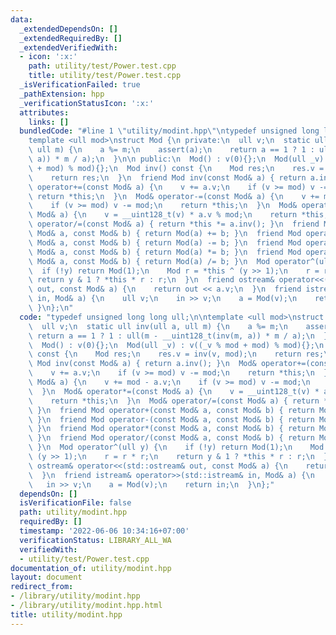 ```yaml
---
data:
  _extendedDependsOn: []
  _extendedRequiredBy: []
  _extendedVerifiedWith:
  - icon: ':x:'
    path: utility/test/Power.test.cpp
    title: utility/test/Power.test.cpp
  _isVerificationFailed: true
  _pathExtension: hpp
  _verificationStatusIcon: ':x:'
  attributes:
    links: []
  bundledCode: "#line 1 \"utility/modint.hpp\"\ntypedef unsigned long long ull;\n\n\
    template <ull mod>\nstruct Mod {\n private:\n  ull v;\n  static ull inv(ull a,\
    \ ull m) {\n    a %= m;\n    assert(a);\n    return a == 1 ? 1 : ull(m - __uint128_t(inv(m,\
    \ a)) * m / a);\n  }\n\n public:\n  Mod() : v(0){};\n  Mod(ull _v) : v((_v % mod\
    \ + mod) % mod){};\n  Mod inv() const {\n    Mod res;\n    res.v = inv(v, mod);\n\
    \    return res;\n  }\n  friend Mod inv(const Mod& a) { return a.inv(); }\n  Mod&\
    \ operator+=(const Mod& a) {\n    v += a.v;\n    if (v >= mod) v -= mod;\n   \
    \ return *this;\n  }\n  Mod& operator-=(const Mod& a) {\n    v += mod - a.v;\n\
    \    if (v >= mod) v -= mod;\n    return *this;\n  }\n  Mod& operator*=(const\
    \ Mod& a) {\n    v = __uint128_t(v) * a.v % mod;\n    return *this;\n  }\n  Mod&\
    \ operator/=(const Mod& a) { return *this *= a.inv(); }\n  friend Mod operator+(const\
    \ Mod& a, const Mod& b) { return Mod(a) += b; }\n  friend Mod operator-(const\
    \ Mod& a, const Mod& b) { return Mod(a) -= b; }\n  friend Mod operator*(const\
    \ Mod& a, const Mod& b) { return Mod(a) *= b; }\n  friend Mod operator/(const\
    \ Mod& a, const Mod& b) { return Mod(a) /= b; }\n  Mod operator^(ull y) {\n  \
    \  if (!y) return Mod(1);\n    Mod r = *this ^ (y >> 1);\n    r = r * r;\n   \
    \ return y & 1 ? *this * r : r;\n  }\n  friend ostream& operator<<(std::ostream&\
    \ out, const Mod& a) {\n    return out << a.v;\n  }\n  friend istream& operator>>(std::istream&\
    \ in, Mod& a) {\n    ull v;\n    in >> v;\n    a = Mod(v);\n    return in;\n \
    \ }\n};\n"
  code: "typedef unsigned long long ull;\n\ntemplate <ull mod>\nstruct Mod {\n private:\n\
    \  ull v;\n  static ull inv(ull a, ull m) {\n    a %= m;\n    assert(a);\n   \
    \ return a == 1 ? 1 : ull(m - __uint128_t(inv(m, a)) * m / a);\n  }\n\n public:\n\
    \  Mod() : v(0){};\n  Mod(ull _v) : v((_v % mod + mod) % mod){};\n  Mod inv()\
    \ const {\n    Mod res;\n    res.v = inv(v, mod);\n    return res;\n  }\n  friend\
    \ Mod inv(const Mod& a) { return a.inv(); }\n  Mod& operator+=(const Mod& a) {\n\
    \    v += a.v;\n    if (v >= mod) v -= mod;\n    return *this;\n  }\n  Mod& operator-=(const\
    \ Mod& a) {\n    v += mod - a.v;\n    if (v >= mod) v -= mod;\n    return *this;\n\
    \  }\n  Mod& operator*=(const Mod& a) {\n    v = __uint128_t(v) * a.v % mod;\n\
    \    return *this;\n  }\n  Mod& operator/=(const Mod& a) { return *this *= a.inv();\
    \ }\n  friend Mod operator+(const Mod& a, const Mod& b) { return Mod(a) += b;\
    \ }\n  friend Mod operator-(const Mod& a, const Mod& b) { return Mod(a) -= b;\
    \ }\n  friend Mod operator*(const Mod& a, const Mod& b) { return Mod(a) *= b;\
    \ }\n  friend Mod operator/(const Mod& a, const Mod& b) { return Mod(a) /= b;\
    \ }\n  Mod operator^(ull y) {\n    if (!y) return Mod(1);\n    Mod r = *this ^\
    \ (y >> 1);\n    r = r * r;\n    return y & 1 ? *this * r : r;\n  }\n  friend\
    \ ostream& operator<<(std::ostream& out, const Mod& a) {\n    return out << a.v;\n\
    \  }\n  friend istream& operator>>(std::istream& in, Mod& a) {\n    ull v;\n \
    \   in >> v;\n    a = Mod(v);\n    return in;\n  }\n};"
  dependsOn: []
  isVerificationFile: false
  path: utility/modint.hpp
  requiredBy: []
  timestamp: '2022-06-06 10:34:16+07:00'
  verificationStatus: LIBRARY_ALL_WA
  verifiedWith:
  - utility/test/Power.test.cpp
documentation_of: utility/modint.hpp
layout: document
redirect_from:
- /library/utility/modint.hpp
- /library/utility/modint.hpp.html
title: utility/modint.hpp
---
```

